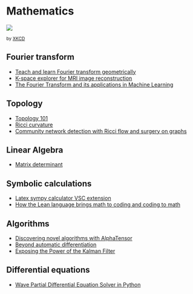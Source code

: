 # Mathematics

![](https://imgs.xkcd.com/comics/assigning_numbers.png)

<small>by [XKCD](https://xkcd.com/2610/)</small>

## Fourier transform

- [Teach and learn Fourier transform geometrically](https://towardsdatascience.com/teach-and-learn-the-fourier-transform-geometrically-ce320f4200c9)
- [K-space explorer for MRI image reconstruction](https://github.com/birogeri/kspace-explorer)
- [The Fourier Transform and its applications in Machine Learning](https://medium.com/the-modern-scientist/the-fourier-transform-and-its-application-in-machine-learning-edecfac4133c)

## Topology

- [Topology 101](https://www.quantamagazine.org/topology-101-how-mathematicians-study-holes-20210126/)
- [Ricci curvature](https://github.com/saibalmars/GraphRicciCurvature)
- [Community network detection with Ricci flow and surgery on graphs](https://graphriccicurvature.readthedocs.io/en/latest/tutorial.html)

## Linear Algebra

- [Matrix determinant](https://towardsdatascience.com/what-really-is-a-matrix-determinant-89c09884164c)

## Symbolic calculations

- [Latex sympy calculator VSC extension](https://marketplace.visualstudio.com/items?itemName=OrangeX4.latex-sympy-calculator)
- [How the Lean language brings math to coding and coding to math](https://www.amazon.science/blog/how-the-lean-language-brings-math-to-coding-and-coding-to-math)

## Algorithms

- [Discovering novel algorithms with AlphaTensor](https://www.deepmind.com/blog/discovering-novel-algorithms-with-alphatensor)
- [Beyond automatic differentiation](https://ai.googleblog.com/2023/04/beyond-automatic-differentiation.html?m=1)
- [Exposing the Power of the Kalman Filter](https://towardsdatascience.com/exposing-the-power-of-the-kalman-filter-1b78621c3f56)

## Differential equations

- [Wave Partial Differential Equation Solver in Python](https://github.com/salastro/wavepde)
